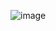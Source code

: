 ![image](https://github.com/Amanda093/Menu-2-bi-ds/assets/138123400/77eacfbf-f664-4217-892a-3761c4ed242d)

